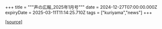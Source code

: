+++
title = """声の広報_2025年1月号"""
date = 2024-12-27T07:00:00.000Z
expiryDate = 2025-03-11T11:14:25.710Z
tags = ["kuriyama","news"]
+++


[[source]](https://www.town.kuriyama.hokkaido.jp/site/koho/29881.html)
